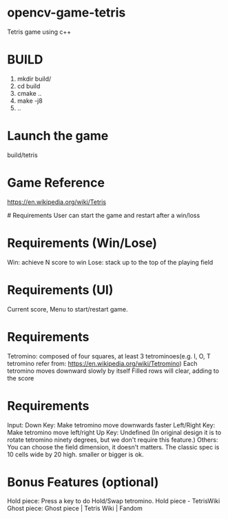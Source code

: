 # opencv-game-tetris
Tetris game using c++


# BUILD
1. mkdir build/
2. cd build
3. cmake ..
4. make -j8
5. ..

# Launch the game
build/tetris

# Game Reference
https://en.wikipedia.org/wiki/Tetris

# Requirements
User can start the game and restart after a win/loss

# Requirements (Win/Lose)
Win: achieve N score to win
Lose: stack up to the top of the playing field

# Requirements (UI)
Current score, Menu to start/restart game.

# Requirements
Tetromino: composed of four squares, at least 3 tetrominoes(e.g. I, O, T tetromino refer from: https://en.wikipedia.org/wiki/Tetromino)
Each tetromino moves downward slowly by itself
Filled rows will clear, adding to the score

# Requirements
Input:
Down Key: Make tetromino move downwards faster
Left/Right Key: Make tetromino move left/right
Up Key: Undefined (In original design it is to rotate tetromino ninety degrees, but we don't require this feature.)
Others:
You can choose the field dimension, it doesn't matters. The classic spec is 10 cells wide by 20 high. smaller or bigger is ok.

# Bonus Features (optional)
Hold piece: Press a key to do Hold/Swap tetromino. Hold piece - TetrisWiki 
Ghost piece: Ghost piece | Tetris Wiki | Fandom 